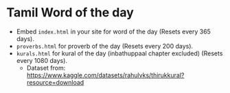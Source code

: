 # Tamil Word of the day
- Embed `index.html` in your site for word of the day (Resets every 365 days).
- `proverbs.html` for proverb of the day (Resets every 200 days).
- `kurals.html` for kural of the day (inbathuppaal chapter excluded) (Resets every 1080 days). 
    - Dataset from: https://www.kaggle.com/datasets/rahulvks/thirukkural?resource=download
